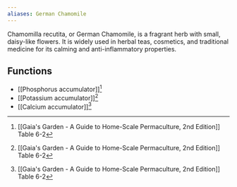 ```yaml
---
aliases: German Chamomile
---
```

Chamomilla recutita, or German Chamomile, is a fragrant herb with small, daisy-like flowers. It is widely used in herbal teas, cosmetics, and traditional medicine for its calming and anti-inflammatory properties.
## Functions
- [[Phosphorus accumulator]][^1]
- [[Potassium accumulator]][^1]
- [[Calcium accumulator]][^1]

[^1]: [[Gaia's Garden - A Guide to Home-Scale Permaculture, 2nd Edition]] Table 6-2

